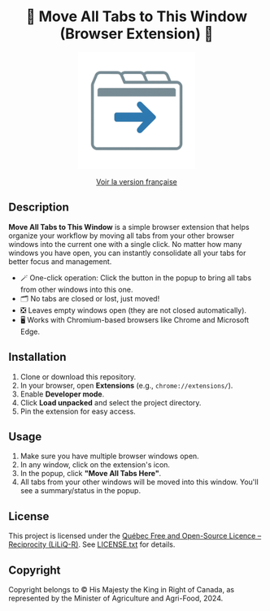 <div align="center">
    <h1>🎪 Move All Tabs to This Window (Browser Extension) 🎪</h1>
    <img src="icons/logo.png" width="230">
    <br/>

[Voir la version française](./README.fr_ca.md)
</div>

## Description

**Move All Tabs to This Window** is a simple browser extension that helps organize your workflow by moving all tabs from your other browser windows into the current one with a single click. No matter how many windows you have open, you can instantly consolidate all your tabs for better focus and management.

- 🪄 One-click operation: Click the button in the popup to bring all tabs from other windows into this one.
- 🗂️ No tabs are closed or lost, just moved!
- ❎ Leaves empty windows open (they are not closed automatically).
- 🖥️ Works with Chromium-based browsers like Chrome and Microsoft Edge.

## Installation

1. Clone or download this repository.
2. In your browser, open **Extensions** (e.g., `chrome://extensions/`).
3. Enable **Developer mode**.
4. Click **Load unpacked** and select the project directory.
5. Pin the extension for easy access.

## Usage

1. Make sure you have multiple browser windows open.
2. In any window, click on the extension's icon.
3. In the popup, click **"Move All Tabs Here"**.
4. All tabs from your other windows will be moved into this window. You'll see a summary/status in the popup.

## License

This project is licensed under the [Québec Free and Open-Source Licence – Reciprocity (LiLiQ-R)](https://forge.gouv.qc.ca/licence/en/liliq-r/). See [LICENSE.txt](./LICENSE.txt) for details.

## Copyright

Copyright belongs to © His Majesty the King in Right of Canada, as represented by the Minister of Agriculture and Agri-Food, 2024.